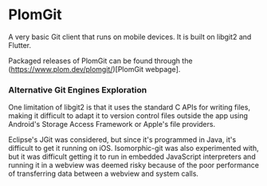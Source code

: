 # PlomGit

A very basic Git client that runs on mobile devices. It is built on libgit2 and Flutter. 

Packaged releases of PlomGit can be found through the (https://www.plom.dev/plomgit/)[PlomGit webpage].

### Alternative Git Engines Exploration

One limitation of libgit2 is that it uses the standard C APIs for writing files, making it difficult to adapt it to version control files outside the app using Android's Storage Access Framework or Apple's file providers. 

Eclipse's JGit was considered, but since it's programmed in Java, it's difficult to get it running on iOS. Isomorphic-git was also experimented with, but it was difficult getting it to run in embedded JavaScript interpreters and running it in a webview was deemed risky because of the poor performance of transferring data between a webview and system calls.

